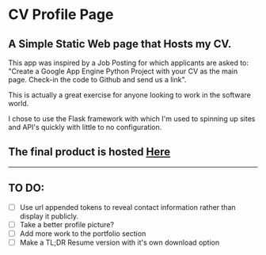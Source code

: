 # CV Profile Page

## A Simple Static Web page that Hosts my CV.

This app was inspired by a Job Posting for which applicants are asked to: "Create a Google App Engine Python Project with your CV as the main page. Check-in the code to Github and send us a link".

This is actually a great exercise for anyone looking to work in the software world.

I chose to use the Flask framework with which I'm used to spinning up sites and API's quickly with little to no configuration.

## The final product is hosted [Here](https://markvhprofile.lm.r.appspot.com/)


***
## TO DO:
- [ ] Use url appended tokens to reveal contact information rather than display it publicly.
- [ ] Take a better profile picture?
- [ ] Add more work to the portfolio section
- [ ] Make a TL;DR Resume version with it's own download option